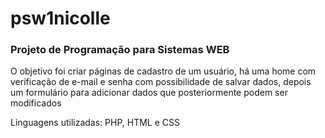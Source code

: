 # psw1nicolle
<h3>Projeto de Programação para Sistemas WEB</h3>

<p>O objetivo foi criar páginas de cadastro de um usuário, há uma home com verificação de e-mail e senha com possibilidade de salvar dados, depois um formulário para adicionar dados que posteriormente podem ser modificados<p>

<p>Linguagens utilizadas: PHP, HTML e CSS<p>
